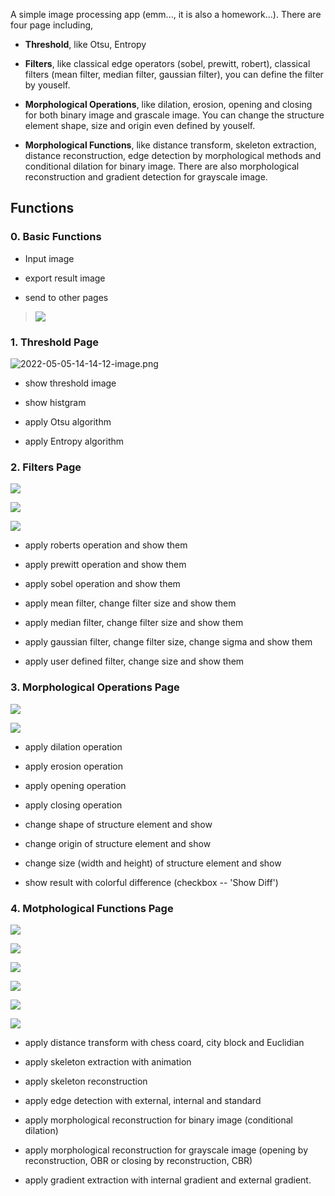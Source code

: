 A simple image processing app (emm..., it is also a homework...). There are four page including,

- **Threshold**, like Otsu, Entropy

- **Filters**, like classical edge operators (sobel, prewitt, robert), classical filters (mean filter, median filter, gaussian filter), you can define the filter by youself.

- **Morphological Operations**, like dilation, erosion, opening and closing for both binary image and grascale image. You can change the structure element shape, size and origin even defined by youself.

- **Morphological Functions**, like distance transform, skeleton extraction, distance reconstruction, edge detection by morphological methods and conditional dilation for binary image. There are also morphological reconstruction and gradient detection for grayscale image.

## Functions

### 0. Basic Functions

- Input image

- export result image

- send to other pages

> ![](https://github.com/minipuding/Image-Processing/tree/main/Homework01/resource/images\2022-05-05-14-35-07-image.png)

### 1. Threshold Page

![2022-05-05-14-14-12-image.png](https://github.com/minipuding/Image-Processing/tree/main/Homework01/resource/images\2022-05-05-14-14-12-image.png)

- show threshold image

- show histgram

- apply Otsu algorithm

- apply Entropy algorithm

### 2. Filters Page

![](https://github.com/minipuding/Image-Processing/tree/main/Homework01/resource/images\2022-05-05-15-05-41-image.png)

![](https://github.com/minipuding/Image-Processing/tree/main/Homework01/resource/images\2022-05-05-14-36-26-image.png)

![](https://github.com/minipuding/Image-Processing/tree/main/Homework01/resource/images\2022-05-05-15-07-00-image.png)

- apply roberts operation and show them

- apply prewitt operation and show them

- apply sobel operation and show them

- apply mean filter, change filter size and show them

- apply median filter, change filter size and show them

- apply gaussian filter, change filter size, change sigma and show them

- apply user defined filter, change size and show them

### 3. Morphological Operations Page

![](https://github.com/minipuding/Image-Processing/tree/main/Homework01/resource/images\2022-05-05-14-48-48-image.png)

![](https://github.com/minipuding/Image-Processing/tree/main/Homework01/resource/images\2022-05-05-14-50-12-image.png)

- apply dilation operation

- apply erosion operation

- apply opening operation

- apply closing operation

- change shape of structure element  and show

- change origin of structure element and show

- change size (width and height) of structure element and show

- show result with colorful difference (checkbox -- 'Show Diff')

### 4. Motphological Functions Page

![](https://github.com/minipuding/Image-Processing/tree/main/Homework01/resource/images\2022-05-05-14-51-36-image.png)

![](https://github.com/minipuding/Image-Processing/tree/main/Homework01/resource/images\2022-05-05-14-52-08-image.png)

![](https://github.com/minipuding/Image-Processing/tree/main/Homework01/resource/images\2022-05-05-14-52-31-image.png)

![](https://github.com/minipuding/Image-Processing/tree/main/Homework01/resource/images\2022-05-05-14-53-13-image.png)

![](https://github.com/minipuding/Image-Processing/tree/main/Homework01/resource/images\2022-05-05-14-54-39-image.png)

![](https://github.com/minipuding/Image-Processing/tree/main/Homework01/resource/images\2022-05-05-14-55-10-image.png)

- apply distance transform with chess coard, city block and Euclidian

- apply skeleton extraction with animation

- apply skeleton reconstruction

- apply edge detection with external, internal and standard

- apply morphological reconstruction for binary image (conditional dilation)

- apply morphological reconstruction for grayscale image (opening by reconstruction, OBR or closing by reconstruction, CBR)

- apply gradient extraction with internal gradient and external gradient.
